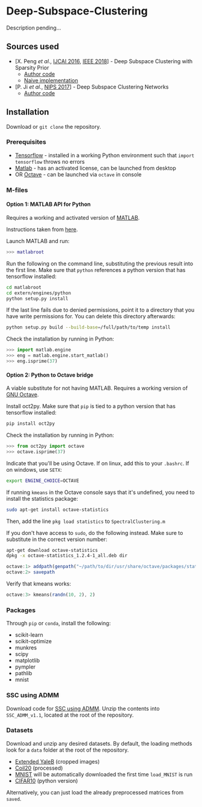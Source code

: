 # Deep-Subspace-Clustering
Description pending...

## Sources used
* [X. Peng *et al*., [IJCAI 2016](https://www.ijcai.org/Proceedings/16/Papers/275.pdf), [IEEE 2018](http://www.pengxi.me/wp-content/uploads/Papers/2018-TIP-StructAE.pdf)] - Deep Subspace Clustering with Sparsity Prior
  * [Author code](https://github.com/tonyabracadabra/Deep-Subspace-Clustering)
  * [Naive implementation](https://github.com/JasonJiaxiangLi/Deep-subspace-clustering-LDA-preprocess)
* [P. Ji *et al*., [NIPS 2017](https://papers.nips.cc/paper/6608-deep-subspace-clustering-networks.pdf)] - Deep Subspace Clustering Networks
  * [Author code](https://github.com/panji1990/Deep-subspace-clustering-networks)

## Installation
Download or ```git clone``` the repository.

### Prerequisites
* [Tensorflow](https://www.tensorflow.org/install/) - installed in a working Python environment such that ```import tensorflow``` throws no errors
* [Matlab](https://www.mathworks.com/help/install/ug/install-mathworks-software.html) - has an activated license, can be launched from desktop
* OR [Octave](https://www.gnu.org/software/octave/#install) - can be launched via ```octave``` in console

### M-files

#### Option 1: MATLAB API for Python
Requires a working and activated version of [MATLAB](https://www.mathworks.com/help/install/ug/install-mathworks-software.html).

Instructions taken from [here](https://www.mathworks.com/help/matlab/matlab_external/install-the-matlab-engine-for-python.html).

Launch MATLAB and run:
```matlab
>>> matlabroot
```

Run the following on the command line, substituting the previous result into the first line. Make sure that ```python``` references a python version that has tensorflow installed:
```bash
cd matlabroot
cd extern/engines/python
python setup.py install
```
If the last line fails due to denied permissions, point it to a directory that you have write permissions for. You can delete this directory afterwards:
```bash
python setup.py build --build-base=/full/path/to/temp install
```

Check the installation by running in Python:
```python
>>> import matlab.engine
>>> eng = matlab.engine.start_matlab()
>>> eng.isprime(37)
``` 

#### Option 2: Python to Octave bridge
A viable substitute for not having MATLAB. Requires a working version of [GNU Octave](https://www.gnu.org/software/octave/#install).

Install oct2py. Make sure that ```pip``` is tied to a python version that has tensorflow installed:
```bash
pip install oct2py
```

Check the installation by running in Python:
```python
>>> from oct2py import octave
>>> octave.isprime(37)
```

Indicate that you'll be using Octave. If on linux, add this to your ```.bashrc```. If on windows, use ```SETX```:
```bash
export ENGINE_CHOICE=OCTAVE
```

If running ```kmeans``` in the Octave console says that it's undefined, you need to install the statistics package:
```bash
sudo apt-get install octave-statistics
```
Then, add the line ```pkg load statistics``` to ```SpectralClustering.m```

If you don't have access to ```sudo```, do the following instead. Make sure to substitute in the correct version number:
```bash
apt-get download octave-statistics
dpkg -x octave-statistics_1.2.4-1_all.deb dir
```
```octave
octave:1> addpath(genpath("~/path/to/dir/usr/share/octave/packages/statistics-1.2.4"))
octave:2> savepath
```

Verify that kmeans works:
```octave
octave:3> kmeans(randn(10, 2), 2)
```

### Packages
Through ```pip``` or ```conda```, install the following:
* scikit-learn
* scikit-optimize
* munkres
* scipy
* matplotlib
* pympler
* pathlib
* mnist

### SSC using ADMM
Download code for [SSC using ADMM](http://vision.jhu.edu/code/). Unzip the contents into ```SSC_ADMM_v1.1```, located at the root of the repository.

### Datasets
Download and unzip any desired datasets. By default, the loading methods look for a ```data``` folder at the root of the repository.
* [Extended YaleB](http://vision.ucsd.edu/~leekc/ExtYaleDatabase/ExtYaleB.html) (cropped images)
* [Coil20](http://www.cs.columbia.edu/CAVE/software/softlib/coil-20.php) (processed)
* [MNIST](http://yann.lecun.com/exdb/mnist/) will be automatically downloaded the first time ```load_MNIST``` is run
* [CIFAR10](https://www.cs.toronto.edu/~kriz/cifar.html) (python version)

Alternatively, you can just load the already preprocessed matrices from ```saved```.
